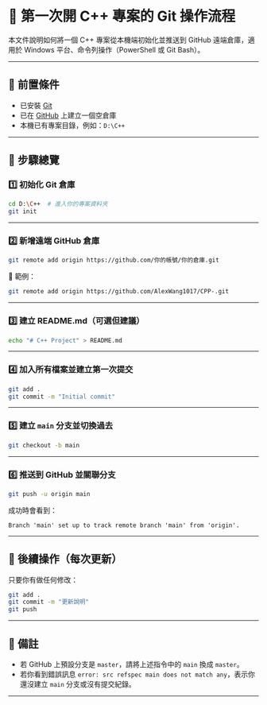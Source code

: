 
# 🚀 第一次開 C++ 專案的 Git 操作流程

本文件說明如何將一個 C++ 專案從本機端初始化並推送到 GitHub 遠端倉庫，適用於 Windows 平台、命令列操作（PowerShell 或 Git Bash）。

---

## 📂 前置條件

- 已安裝 [Git](https://git-scm.com/)
- 已在 [GitHub](https://github.com/) 上建立一個空倉庫
- 本機已有專案目錄，例如：`D:\C++`

---

## 🧰 步驟總覽

### 1️⃣ 初始化 Git 倉庫

```bash
cd D:\C++  # 進入你的專案資料夾
git init
```

---

### 2️⃣ 新增遠端 GitHub 倉庫

```bash
git remote add origin https://github.com/你的帳號/你的倉庫.git
```

📌 範例：

```bash
git remote add origin https://github.com/AlexWang1017/CPP-.git
```

---

### 3️⃣ 建立 README.md（可選但建議）

```bash
echo "# C++ Project" > README.md
```

---

### 4️⃣ 加入所有檔案並建立第一次提交

```bash
git add .
git commit -m "Initial commit"
```

---

### 5️⃣ 建立 `main` 分支並切換過去

```bash
git checkout -b main
```

---

### 6️⃣ 推送到 GitHub 並關聯分支

```bash
git push -u origin main
```

成功時會看到：

```
Branch 'main' set up to track remote branch 'main' from 'origin'.
```

---

## 🔁 後續操作（每次更新）

只要你有做任何修改：

```bash
git add .
git commit -m "更新說明"
git push
```

---

## 📝 備註

- 若 GitHub 上預設分支是 `master`，請將上述指令中的 `main` 換成 `master`。
- 若你看到錯誤訊息 `error: src refspec main does not match any`，表示你還沒建立 `main` 分支或沒有提交紀錄。

---

